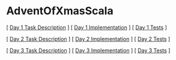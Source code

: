 # AdventOfXmasScala

[ <a href="https://adventofcode.com/2021/day/1" target="_blank">Day 1 Task Description</a> ] [ <a href="https://github.com/iusetabs/adventofxmas-2021-scala/blob/master/app/main/first/DepthDifference.scala" target="_blank">Day 1 Implementation</a> ] [ <a href="https://github.com/iusetabs/adventofxmas-2021-scala/blob/master/app/test/first/Day1Suite.scala" target="_blank">Day 1 Tests</a> ]

[ <a href="https://adventofcode.com/2021/day/2" target="_blank">Day 2 Task Description</a> ] [ <a href="https://github.com/iusetabs/adventofxmas-2021-scala/blob/master/app/main/second/CourseCounter.scala" target="_blank">Day 2 Implementation</a> ] [ <a href="https://github.com/iusetabs/adventofxmas-2021-scala/blob/master/app/test/second/Day2Suite.scala" target="_blank">Day 2 Tests</a> ]

[ <a href="https://adventofcode.com/2021/day/3" target="_blank">Day 3 Task Description</a> ] [ <a href="https://github.com/iusetabs/adventofxmas-2021-scala/blob/master/app/main/third/BinaryCounter.scala" target="_blank">Day 3 Implementation</a> ] [ <a href="https://github.com/iusetabs/adventofxmas-2021-scala/blob/master/app/test/third/Day3Suite.scala" target="_blank">Day 3 Tests</a> ]


